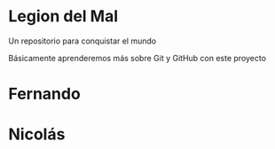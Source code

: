 # Legion del Mal
Un repositorio para conquistar el mundo

Básicamente aprenderemos más sobre Git y GitHub con este proyecto


# Fernando
# Nicolás
